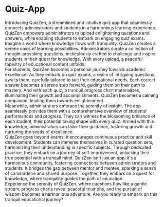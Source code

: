 # Quiz-App
Introducing QuizZen, a streamlined and intuitive quiz app that seamlessly connects administrators and students in a harmonious learning experience. QuizZen empowers administrators to upload enlightening questions and answers, while enabling students to embark on engaging quiz exams.  
Imagine a world where knowledge flows with tranquility. QuizZen creates a serene oasis of learning possibilities. Administrators curate a collection of thought-provoking questions, meticulously crafted to challenge and inspire students in their quest for knowledge. With every upload, a peaceful tapestry of educational content unfolds.  
For students, QuizZen becomes a personal journey towards academic excellence. As they embark on quiz exams, a realm of intriguing questions awaits them, carefully tailored to suit their educational needs. Each correct answer becomes a serene step forward, guiding them on their path to mastery. And with each quiz, a tranquil progress chart materializes, illuminating their growth and accomplishments. QuizZen becomes a calming companion, leading them towards enlightenment.  
Meanwhile, administrators embrace the serenity of insight. The app seamlessly provides them with a comprehensive overview of students' performances and progress. They can witness the blossoming brilliance of each student, their potential taking shape with every quiz. Armed with this knowledge, administrators can tailor their guidance, fostering growth and nurturing the seeds of excellence.  
QuizZen goes beyond exams; it encourages continuous practice and skill development. Students can immerse themselves in curated question sets, harmonizing their understanding in specific subjects. Through dedicated practice, they embark on a journey of self-improvement, unlocking their true potential with a tranquil mind.  QuizZen isn't just an app; it's a harmonious community, fostering connections between administrators and students. It bridges the gap between mentor and mentee, sparking a sense of camaraderie and shared purpose. Together, they embark on a quest for knowledge, where tranquility guides the path of education.  
Experience the serenity of QuizZen, where questions flow like a gentle stream, progress charts reveal peaceful triumphs, and the pursuit of wisdom becomes a harmonious adventure. Are you ready to embark on this tranquil educational journey?
